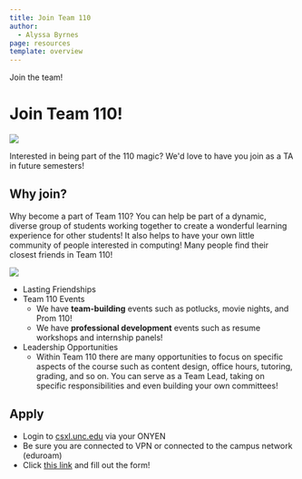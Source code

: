 ```yaml
---
title: Join Team 110
author:
  - Alyssa Byrnes
page: resources
template: overview
---
```


Join the team! 


# Join Team 110!

<img class="img-fluid" src="/static/team/hack110-f23.jpg" />

Interested in being part of the 110 magic? We'd love to have you join as a TA in future semesters! 

## Why join?

Why become a part of Team 110? You can help be part of a dynamic, diverse group of students working together to create a wonderful learning experience for other students! It also helps to have your own little community of people interested in computing! Many people find their closest friends in Team 110! 

<img class="img-fluid" src="/static/team/prom110.jpg" /> 

- Lasting Friendships 
- Team 110 Events
    - We have **team-building** events such as potlucks, movie nights, and Prom 110! 
    - We have **professional development** events such as resume workshops and internship panels!
- Leadership Opportunities
    - Within Team 110 there are many opportunities to focus on specific aspects of the course such as content design, office hours, tutoring, grading, and so on. You can serve as a Team Lead, taking on specific responsibilities and even building your own committees!

## Apply 

- Login to [csxl.unc.edu](https://csxl.unc.edu/) via your ONYEN
- Be sure you are connected to VPN or connected to the campus network (eduroam)
- Click [this link](https://go.unc.edu/spring-25-cs-ta) and fill out the form!
<!-- - After logging in, navigate to Academics
- Look for the Become a TA! pane and complete your application  -->